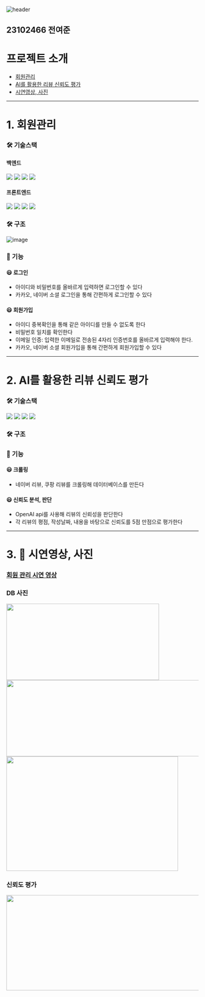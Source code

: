 ![header](https://capsule-render.vercel.app/api?type=rect&height=300&color=gradient&text=Open%20Source%20Software-nl-Term%20Project&textBg=false&fontSize=50&fontAlign=50)
## 23102466 전여준
# 프로젝트 소개
- [회원관리](#회원-관리)
- [AI를 활용한 리뷰 신뢰도 평가](#AI를-활용한-리뷰-신뢰도-평가)
- [시연영상, 사진](#시연-영상)

<hr/>
  
# 1. 회원관리
### 🛠 기술스택
#### 백엔드
<img src="https://img.shields.io/badge/springboot-6DB33F?style=for-the-badge&logo=springboot&logoColor=white"> <img src="https://img.shields.io/badge/json%20web%20tokens-%23000000.svg?&style=for-the-badge&logo=json%20web%20tokens&logoColor=white" /> <img src="https://img.shields.io/badge/java-%23007396.svg?&style=for-the-badge&logo=java&logoColor=white" /> <img src="https://img.shields.io/badge/mysql-%234479A1.svg?&style=for-the-badge&logo=mysql&logoColor=white" />
#### 프론트엔드
<img src="https://img.shields.io/badge/react-%2361DAFB.svg?&style=for-the-badge&logo=react&logoColor=black" /> <img src="https://img.shields.io/badge/typescript-%233178C6.svg?&style=for-the-badge&logo=typescript&logoColor=white" /> <img src="https://img.shields.io/badge/html-E34F26?style=for-the-badge&logo=html5&logoColor=white"> <img src="https://img.shields.io/badge/css-1572B6?style=for-the-badge&logo=css3&logoColor=white">

### 🛠 구조
![image](https://github.com/user-attachments/assets/b40915b5-94c7-4954-b08c-2c2fd534fac1)

### 🚀 기능
#### 😃 로그인
- 아이디와 비밀번호를 올바르게 입력하면 로그인할 수 있다
- 카카오, 네이버 소셜 로그인을 통해 간편하게 로그인할 수 있다
#### 😃 회원가입
- 아이디 중복확인을 통해 같은 아이디를 만들 수 없도록 한다
- 비밀번호 일치를 확인한다
- 이메일 인증: 입력한 이메일로 전송된 4자리 인증번호를 올바르게 입력해야 한다.
- 카카오, 네이버 소셜 회원가입을 통해 간편하게 회원가입할 수 있다
  
<hr/>

# 2. AI를 활용한 리뷰 신뢰도 평가
### 🛠 기술스택
<img src="https://img.shields.io/badge/springboot-6DB33F?style=for-the-badge&logo=springboot&logoColor=white"> <img src="https://img.shields.io/badge/java-%23007396.svg?&style=for-the-badge&logo=java&logoColor=white" /> <img src="https://img.shields.io/badge/openai-%23412991.svg?&style=for-the-badge&logo=openai&logoColor=white" /> <img src="https://img.shields.io/badge/python-%233776AB.svg?&style=for-the-badge&logo=python&logoColor=white" />
### 🛠 구조
### 🚀 기능
#### 😃 크롤링
- 네이버 리뷰, 쿠팡 리뷰를 크롤링해 데이터베이스를 만든다
#### 😃 신뢰도 분석, 판단
- OpenAI api를 사용해 리뷰의 신뢰성을 판단한다
- 각 리뷰의 평점, 작성날짜, 내용을 바탕으로 신뢰도를 5점 만점으로 평가한다

<hr/>

# 3. 🎥 시연영상, 사진
### [회원 관리 시연 영상](https://youtu.be/nFnwH8joYUs)
### DB 사진
<img src="https://github.com/user-attachments/assets/ac144dc1-4e84-463d-be97-458ef85fbb5f" width="400" height="200" />
<img src="https://github.com/user-attachments/assets/9763a96e-b468-499b-aaa9-1d8e4efb2953" width="550" height="200" />
<img src="https://github.com/user-attachments/assets/9d7d484b-460c-4e4e-9bf6-5ab4617e15dd" width="450" height="300" />

### 신뢰도 평가
<img src="https://github.com/user-attachments/assets/2e558199-c915-4522-98b0-8a4746102ac4" width="600" height="250" />
